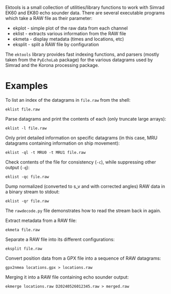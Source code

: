 Ektools is a small collection of utilities/library functions to work
with Simrad EK60 and EK80 echo sounder data.  There are several executable
programs which take a RAW file as their parameter:

- ekplot - simple plot of the raw data from each channel
- eklist - extracts various information from the RAW file
- ekmeta - display metadata (times and locations, etc)
- eksplit - split a RAW file by configuration

The `ektools` library provides fast indexing functions, and parsers
(mostly taken from the `PyEchoLab` package) for the various datagrams
used by Simrad and the Korona processing package.

# Examples

To list an index of the datagrams in `file.raw` from the shell:

    eklist file.raw

Parse datagrams and print the contents of each (only truncate large
arrays):

    eklist -l file.raw
	
Only print detailed information on specific datagrams (in this case,
MRU datagrams containing information on ship movement):

	eklist -ql -t MRU0 -t MRU1 file.raw

Check contents of the file for consistency (`-c`), while suppressing
other output (`-q`):

	eklist -qc file.raw

Dump normalized (converted to s_v and with corrected angles) RAW data
in a binary stream to stdout:

    eklist -qr file.raw
	
The `rawdecode.py` file demonstrates how to read the stream back in
again.

Extract metadata from a RAW file:

	ekmeta file.raw
	
Separate a RAW file into its different configurations:

	eksplit file.raw

Convert position data from a GPX file into a sequence of RAW
datagrams:

	gpx2nmea locations.gpx > locations.raw

Merging it into a RAW file containing echo sounder output:

	ekmerge locations.raw D20240526012345.raw > merged.raw
